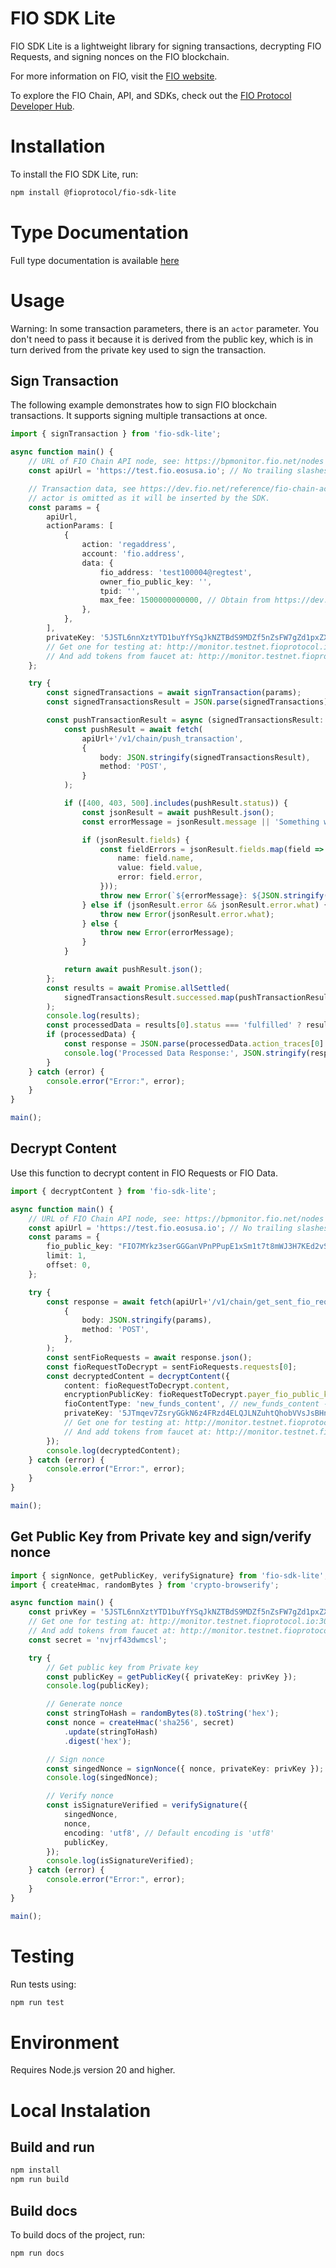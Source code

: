 # FIO SDK Lite

FIO SDK Lite is a lightweight library for signing transactions, decrypting FIO Requests, and signing nonces on the FIO blockchain.

For more information on FIO, visit the [FIO website](https://fio.net).

To explore the FIO Chain, API, and SDKs, check out the [FIO Protocol Developer Hub](https://dev.fio.net/).

# Installation

To install the FIO SDK Lite, run:

```bash
npm install @fioprotocol/fio-sdk-lite
```

# Type Documentation

Full type documentation is available [here](https://fioprotocol.github.io/fio.sdk-lite/)

# Usage

Warning:  In some transaction parameters, there is an `actor` parameter. You don't need to pass it because it is derived from the public key, which is in turn derived from the private key used to sign the transaction.

## Sign Transaction

The following example demonstrates how to sign FIO blockchain transactions. It supports signing multiple transactions at once.

```typescript
import { signTransaction } from 'fio-sdk-lite';

async function main() {
    // URL of FIO Chain API node, see: https://bpmonitor.fio.net/nodes
    const apiUrl = 'https://test.fio.eosusa.io'; // No trailing slashes

    // Transaction data, see https://dev.fio.net/reference/fio-chain-actions-api
    // actor is omitted as it will be inserted by the SDK.
    const params = {
        apiUrl,
        actionParams: [
            {
                action: 'regaddress',
                account: 'fio.address',
                data: {
                    fio_address: 'test100004@regtest',
                    owner_fio_public_key: '',
                    tpid: '',
                    max_fee: 1500000000000, // Obtain from https://dev.fio.net/reference/get_fee
                },
            },
        ],
        privateKey: '5JSTL6nnXztYTD1buYfYSqJkNZTBdS9MDZf5nZsFW7gZd1pxZXo',
        // Get one for testing at: http://monitor.testnet.fioprotocol.io:3000/#createKey
        // And add tokens from faucet at: http://monitor.testnet.fioprotocol.io:3000/#faucet
    };

    try {
        const signedTransactions = await signTransaction(params);
        const signedTransactionsResult = JSON.parse(signedTransactions);

        const pushTransactionResult = async (signedTransactionsResult: any) => {
            const pushResult = await fetch(
                apiUrl+'/v1/chain/push_transaction',
                {
                    body: JSON.stringify(signedTransactionsResult),
                    method: 'POST',
                }
            );

            if ([400, 403, 500].includes(pushResult.status)) {
                const jsonResult = await pushResult.json();
                const errorMessage = jsonResult.message || 'Something went wrong';

                if (jsonResult.fields) {
                    const fieldErrors = jsonResult.fields.map(field => ({
                        name: field.name,
                        value: field.value,
                        error: field.error,
                    }));
                    throw new Error(`${errorMessage}: ${JSON.stringify(fieldErrors)}`);
                } else if (jsonResult.error && jsonResult.error.what) {
                    throw new Error(jsonResult.error.what);
                } else {
                    throw new Error(errorMessage);
                }
            }

            return await pushResult.json();
        };
        const results = await Promise.allSettled(
            signedTransactionsResult.successed.map(pushTransactionResult)
        );
        console.log(results);
        const processedData = results[0].status === 'fulfilled' ? results[0].value.processed : null;
        if (processedData) {
            const response = JSON.parse(processedData.action_traces[0].receipt.response);
            console.log('Processed Data Response:', JSON.stringify(response, null, 2));
        }
    } catch (error) {
        console.error("Error:", error);
    }
}

main();
```

## Decrypt Content

Use this function to decrypt content in FIO Requests or FIO Data.

```typescript
import { decryptContent } from 'fio-sdk-lite';

async function main() {
    // URL of FIO Chain API node, see: https://bpmonitor.fio.net/nodes
    const apiUrl = 'https://test.fio.eosusa.io'; // No trailing slashes
    const params = {
        fio_public_key: "FIO7MYkz3serGGGanVPnPPupE1xSm1t7t8mWJ3H7KEd2vS2ZZbXBF",
        limit: 1,
        offset: 0,
    };

    try {
        const response = await fetch(apiUrl+'/v1/chain/get_sent_fio_requests',
            {
                body: JSON.stringify(params),
                method: 'POST',
            },
        );
        const sentFioRequests = await response.json();
        const fioRequestToDecrypt = sentFioRequests.requests[0];
        const decryptedContent = decryptContent({
            content: fioRequestToDecrypt.content,
            encryptionPublicKey: fioRequestToDecrypt.payer_fio_public_key,
            fioContentType: 'new_funds_content', // new_funds_content - FIO Request, or 'record_obt_data_content' - FIO Data
            privateKey: '5JTmqev7ZsryGGkN6z4FRzd4ELQJLNZuhtQhobVVsJsBHnXxFCw',
            // Get one for testing at: http://monitor.testnet.fioprotocol.io:3000/#createKey
            // And add tokens from faucet at: http://monitor.testnet.fioprotocol.io:3000/#faucet
        });
        console.log(decryptedContent);
    } catch (error) {
        console.error("Error:", error);
    }
}

main();
```

## Get Public Key from Private key and sign/verify nonce

```typescript
import { signNonce, getPublicKey, verifySignature} from 'fio-sdk-lite';
import { createHmac, randomBytes } from 'crypto-browserify';

async function main() {
    const privKey = '5JSTL6nnXztYTD1buYfYSqJkNZTBdS9MDZf5nZsFW7gZd1pxZXo';
    // Get one for testing at: http://monitor.testnet.fioprotocol.io:3000/#createKey
    // And add tokens from faucet at: http://monitor.testnet.fioprotocol.io:3000/#faucet
    const secret = 'nvjrf43dwmcsl';

    try {
        // Get public key from Private key
        const publicKey = getPublicKey({ privateKey: privKey });
        console.log(publicKey);

        // Generate nonce
        const stringToHash = randomBytes(8).toString('hex');
        const nonce = createHmac('sha256', secret)
            .update(stringToHash)
            .digest('hex');

        // Sign nonce
        const singedNonce = signNonce({ nonce, privateKey: privKey });
        console.log(singedNonce);

        // Verify nonce
        const isSignatureVerified = verifySignature({
            singedNonce,
            nonce,
            encoding: 'utf8', // Default encoding is 'utf8'
            publicKey,
        });
        console.log(isSignatureVerified);
    } catch (error) {
        console.error("Error:", error);
    }
}

main();
```

# Testing

Run tests using:

```bash
npm run test
```

# Environment

Requires Node.js version 20 and higher.

# Local Instalation

## Build and run 
```bash
npm install
npm run build
```

## Build docs
To build docs of the project, run:
```bash
npm run docs
```
